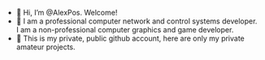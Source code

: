- 👋 Hi, I’m @AlexPos. Welcome!
- 👀 I am a professional computer network and control systems developer. I am a non-professional computer graphics and game developer.
- 🫠 This is my private, public github account, here are only my private amateur projects.
